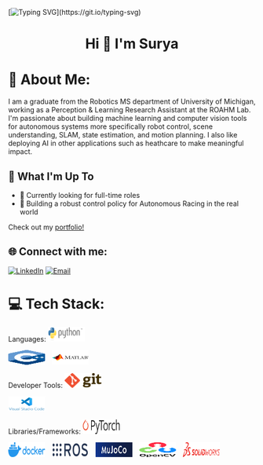 [![Typing SVG](https://readme-typing-svg.herokuapp.com?font=Courier+new&color=%23808080&size=40&width=800&duration=6969&lines=Welcome+to+my+profile!)](https://git.io/typing-svg)

<h1 align="center">Hi 👋 I'm Surya</h1>

# 💫 About Me:
I am a graduate from the Robotics MS department of University of Michigan, working as a Perception & Learning Research Assistant at the ROAHM Lab. I'm passionate about building machine learning and computer vision tools for autonomous systems more specifically robot control, scene understanding, SLAM, state estimation, and motion planning. I also like deploying AI in other applications such as heathcare to make meaningful impact.

## 🚀 What I'm Up To

- 🤔 Currently looking for full-time roles
- 🤖 Building a robust control policy for Autonomous Racing in the real world

Check out my [portfolio!](https://spsingh37.github.io/)

## 🌐 Connect with me:
[![LinkedIn](https://img.shields.io/badge/LinkedIn-%230077B5.svg?logo=linkedin&logoColor=white)](https://www.linkedin.com/in/spsingh37/)
[![Email](https://img.shields.io/badge/Email-suryasin@umich.edu-blue?style=flat-square&logo=gmail)](mailto:suryasin@umich.edu)

# 💻 Tech Stack:
Languages: 
<img src="https://github.com/spsingh37/spsingh37/blob/main/python-logo.png" alt="Python" width="75" height="30" style="display: inline; margin-right: 10px;">
<!--![Python](https://img.shields.io/badge/python-%233776AB.svg?style=for-the-badge&logo=python&logoColor=white) -->
<img src="https://github.com/spsingh37/spsingh37/blob/main/cpp_logo.png" alt="C++" width="75" height="30" style="display: inline; margin-right: 10px;">
<!--![C++](https://img.shields.io/badge/-C++-333333?style=flat&logo=C%2B%2B&logoColor=00599C) -->
<img src="https://github.com/spsingh37/spsingh37/blob/main/MATLAB-logo.png" alt="MATLAB" width="75" height="30" style="display: inline; margin-right: 10px;">
<!--![MATLAB](https://img.shields.io/badge/matlab-%230079B1.svg?style=for-the-badge&logo=mathworks&logoColor=white)-->

Developer Tools: 
<img src="https://github.com/spsingh37/spsingh37/blob/main/git-logo.png" alt="Git" width="75" height="30" style="display: inline; margin-right: 10px;">
<!--![Git](https://img.shields.io/badge/git-%23F05033.svg?style=for-the-badge&logo=git&logoColor=white)-->
<img src="https://github.com/spsingh37/spsingh37/blob/main/vscode-logo.png" alt="VS Code" width="75" height="30" style="display: inline; margin-right: 10px;">
<!--![Visual Studio Code](https://img.shields.io/badge/-Visual%20Studio%20Code-333333?style=flat&logo=visual-studio-code&logoColor=007ACC)-->

Libraries/Frameworks: 
<img src="https://github.com/spsingh37/spsingh37/blob/main/PyTorch_logo_black.svg.png" alt="PyTorch" width="75" height="30" style="display: inline; margin-right: 10px;">
<!--![PyTorch](https://img.shields.io/badge/pytorch-%23EE4C2C.svg?style=for-the-badge&logo=pytorch&logoColor=white) -->
<img src="https://github.com/spsingh37/spsingh37/blob/main/docker-logo.png" alt="Docker" width="75" height="30" style="display: inline; margin-right: 10px;">
<!--![Docker](https://img.shields.io/badge/docker-%230db7ed.svg?style=for-the-badge&logo=docker&logoColor=white) -->
<img src="https://github.com/spsingh37/spsingh37/blob/main/ros-logo.png" alt="ROS" width="75" height="30" style="display: inline; margin-right: 10px;">
<!--![ROS](https://github.com/spsingh37/spsingh37/blob/main/ros-logo.png)-->
<!--![ROS](https://img.shields.io/badge/ros-%230A0FF9.svg?style=for-the-badge&logo=ros&logoColor=white)-->
<img src="https://github.com/spsingh37/spsingh37/blob/main/mujoco-logo.jfif" alt="MuJoCo" width="75" height="30" style="display: inline; margin-right: 10px;">
<!--![MuJoCo](https://img.shields.io/badge/MuJoCo-%23000000.svg?style=for-the-badge&logo=MuJoCo&logoColor=white)-->
<img src="https://github.com/spsingh37/spsingh37/blob/main/OpenCV_logo_black.png" alt="OpenCV" width="75" height="30" style="display: inline; margin-right: 10px;">
<!--![OpenCV](https://img.shields.io/badge/opencv-%23white.svg?style=for-the-badge&logo=opencv&logoColor=white)-->
<img src="https://github.com/spsingh37/spsingh37/blob/main/solidworks-logo.png" alt="SolidWorks" width="75" height="30" style="display: inline; margin-right: 10px;">
<!--![SolidWorks](https://img.shields.io/badge/solidworks-%23F00000.svg?style=for-the-badge&logo=dassault%20syst%C3%A8mes&logoColor=white)-->
